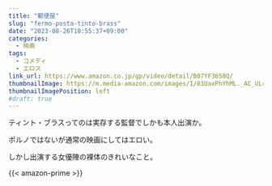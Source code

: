 ```yaml
---
title: "郵便屋"
slug: "fermo-posta-tinto-brass"
date: "2023-08-26T18:55:37+09:00"
categories:
  - 映画
tags:
  - コメディ
  - エロス
link_url: https://www.amazon.co.jp/gp/video/detail/B07YF3658Q/
thumbnailImage: https://m.media-amazon.com/images/I/81UaxPhYhML._AC_UL400_.jpg
thumbnailImagePosition: left
#draft: true
---
```

ティント・ブラスってのは実存する監督でしかも本人出演か。
<!--more-->
ポルノではないが通常の映画にしてはエロい。

しかし出演する女優陣の裸体のきれいなこと。

{{< amazon-prime >}}
